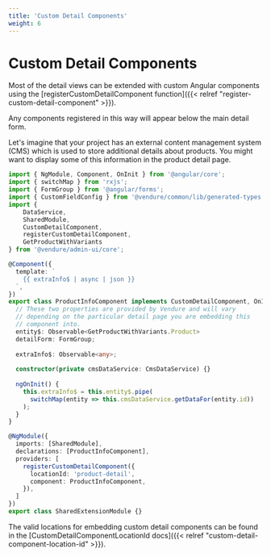 ```yaml
---
title: 'Custom Detail Components'
weight: 6
---
```


# Custom Detail Components

Most of the detail views can be extended with custom Angular components using the [registerCustomDetailComponent function]({{< relref "register-custom-detail-component" >}}).

Any components registered in this way will appear below the main detail form.

Let's imagine that your project has an external content management system (CMS) which is used to store additional details about products. You might want to display some of this information in the product detail page.

```TypeScript
import { NgModule, Component, OnInit } from '@angular/core';
import { switchMap } from 'rxjs';
import { FormGroup } from '@angular/forms';
import { CustomFieldConfig } from '@vendure/common/lib/generated-types';
import {
    DataService,
    SharedModule,
    CustomDetailComponent,
    registerCustomDetailComponent,
    GetProductWithVariants
} from '@vendure/admin-ui/core';

@Component({
  template: `
    {{ extraInfo$ | async | json }}
  `,
})
export class ProductInfoComponent implements CustomDetailComponent, OnInit {
  // These two properties are provided by Vendure and will vary
  // depending on the particular detail page you are embedding this
  // component into.
  entity$: Observable<GetProductWithVariants.Product>
  detailForm: FormGroup;
  
  extraInfo$: Observable<any>;
  
  constructor(private cmsDataService: CmsDataService) {}
  
  ngOnInit() {
    this.extraInfo$ = this.entity$.pipe(
      switchMap(entity => this.cmsDataService.getDataFor(entity.id))
    );
  }
}

@NgModule({
  imports: [SharedModule],
  declarations: [ProductInfoComponent],
  providers: [
    registerCustomDetailComponent({
      locationId: 'product-detail',
      component: ProductInfoComponent,
    }),
  ]
})
export class SharedExtensionModule {}
```

The valid locations for embedding custom detail components can be found in the [CustomDetailComponentLocationId docs]({{< relref "custom-detail-component-location-id" >}}).

